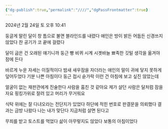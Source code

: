 ```yaml
---
{"dg-publish":true,"permalink":"////","dgPassFrontmatter":true}
---
```


2024년 2월 24일 토 오후 10:41

둥글게 말린 달이 창 틈으로 불면 블라인드를 내렸다 애인은 방이 밝든 어둡든 신경쓰지 않았다 찬 공기가 코 끝에 걸렸다

달이 굽은 건 오래된 얘기니까
둥근 빵 비퀴 시계 시곗바늘 뾰족한 깃털
생각을 옮겨야 잠에 든다

바르게 누운 자세는 이질적이다 밤새 새우잠을 자더라는 애인의 말이 귀에 닿지 못하게 덮어두었다 기분 나쁜 아침이다 둥근 접시 숟가락 이런 건 아침에 보고 싶진 않았는데

얼굴이 없는 재판관에게 진술한다 사람을 훔친 것 같아요 제가 살던 사람은 달처럼 잠을 자요 핑킹가위로 잘려 있고 머리가 무거워요

식탁 위에는 잘 다녀오라는 전단지가 있었다 하단에 적힌 번호로 판결문을 의뢰했다 결과는 금방 나왔다 나는 내가 맞단다 지금처럼 살면 된다고

무죄를 받고 토스트를 먹었다 삶이 아무렇지도 않았다 보통의 아침이었다